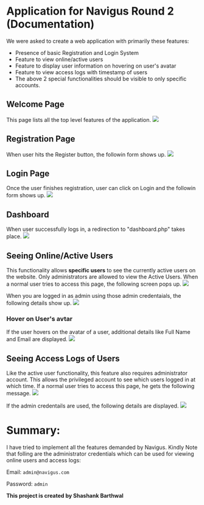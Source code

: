 # Application for Navigus Round 2 (Documentation)

We were asked to create a web application with primarily these features:
* Presence of basic Registration and Login System
* Feature to view online/active users
* Feature to display user information on hovering on user's avatar
* Feature to view access logs with timestamp of users
* The above 2 special functionalities should be visible to only specific accounts.

## Welcome Page
This page lists all the top level features of the application.
![](/media/index.png)



## Registration Page
When user hits the Register button, the followin form shows up.
![](/media/register.png)



## Login Page
Once the user finishes registration, user can click on Login and the followin form shows up.
![](/media/login.png)


## Dashboard
When user successfully logs in, a redirection to "dashboard.php" takes place.
![](/media/dashboard.png)



## Seeing Online/Active Users
This functionality allows **specific users** to see the currently active users on the website.
Only administrators are allowed to view the Active Users. When a normal user tries to access this page, the following screen pops up.
![](/media/online_users_for_others.png)

When you are logged in as admin using those admin credentaials, the following details show up.
![](/media/online_users_for_admin.png)


### Hover on User's avtar
If the user hovers on the avatar of a user, additional details like Full Name and Email are displayed.
![](/media/hover.png)


## Seeing Access Logs of Users
Like the active user functionality, this feature also requires administrator account. 
This allows the privileged account to see which users logged in at which time. If a normal user tries to access this page, he gets the following message.
![](/media/access_logs_for_others.png)

If the admin credentails are used, the following details are displayed.
![](/media/access_logs_for_administrator.png)


# Summary:
I have tried to implement all the features demanded by Navigus. Kindly Note that folling are the administrator credentials which can be used for viewing online users and access logs:

Email: ```admin@navigus.com```


Password: ```admin```

**This project is created by Shashank Barthwal**

